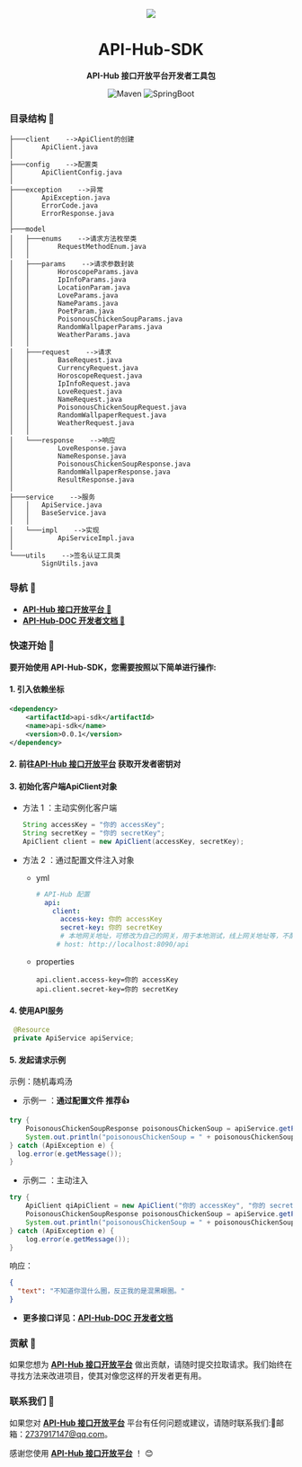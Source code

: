 <p align="center">
    <img src="https://s2.loli.net/2024/02/28/m86PdqAiHLw9fok.png"/>
</p>

<h1 align="center">API-Hub-SDK</h1>
<p align="center"><strong>API-Hub 接口开放平台开发者工具包</strong></p>
<div align="center">
    <img alt="Maven" src="https://raster.shields.io/badge/Maven-3.8.1-red.svg"/>
   <img alt="SpringBoot" src="https://raster.shields.io/badge/SpringBoot-2.7+-green.svg"/>
</div>

### 目录结构 📝

```text
├───client    -->ApiClient的创建
│       ApiClient.java
│
├───config    -->配置类
│       ApiClientConfig.java
│
├───exception    -->异常
│       ApiException.java
│       ErrorCode.java
│       ErrorResponse.java
│
├───model
│   ├───enums    -->请求方法枚举类
│   │       RequestMethodEnum.java
│   │
│   ├───params    -->请求参数封装
│   │       HoroscopeParams.java
│   │       IpInfoParams.java
│   │       LocationParam.java
│   │       LoveParams.java
│   │       NameParams.java
│   │       PoetParam.java
│   │       PoisonousChickenSoupParams.java
│   │       RandomWallpaperParams.java
│   │       WeatherParams.java
│   │
│   ├───request    -->请求
│   │       BaseRequest.java
│   │       CurrencyRequest.java
│   │       HoroscopeRequest.java
│   │       IpInfoRequest.java
│   │       LoveRequest.java
│   │       NameRequest.java
│   │       PoisonousChickenSoupRequest.java
│   │       RandomWallpaperRequest.java
│   │       WeatherRequest.java
│   │
│   └───response    -->响应
│           LoveResponse.java
│           NameResponse.java
│           PoisonousChickenSoupResponse.java
│           RandomWallpaperResponse.java
│           ResultResponse.java
│
├───service    -->服务
│   │   ApiService.java
│   │   BaseService.java
│   │
│   └───impl    -->实现
│           ApiServiceImpl.java
│
└───utils    -->签名认证工具类
        SignUtils.java
```

### 导航 🧭

- **[API-Hub 接口开放平台 🔗]()**
- **[API-Hub-DOC 开发者文档 📖]()**

###  快速开始 🚀

**要开始使用 API-Hub-SDK，您需要按照以下简单进行操作:**

#### 1. 引入依赖坐标

```xml
<dependency>
    <artifactId>api-sdk</artifactId>
    <name>api-sdk</name>
    <version>0.0.1</version>
</dependency>   
```


#### 2. 前往[API-Hub 接口开放平台]() 获取开发者密钥对

#### 3. 初始化客户端ApiClient对象

- 方法 1 ：主动实例化客户端

  ```java
  String accessKey = "你的 accessKey";
  String secretKey = "你的 secretKey";
  ApiClient client = new ApiClient(accessKey, secretKey);
  ```

- 方法 2 ：通过配置文件注入对象

  - yml

    ```yml
    # API-Hub 配置
      api:
        client:
          access-key: 你的 accessKey
          secret-key: 你的 secretKey
          # 本地网关地址，可修改为自己的网关，用于本地测试，线上网关地址等，不配置默认平台的网关
         # host: http://localhost:8090/api
    ```
    
  - properties
  
    ```properties
    api.client.access-key=你的 accessKey
    api.client.secret-key=你的 secretKey
    ```

#### 4. 使用API服务

   ```java
    @Resource
    private ApiService apiService;
   ```

#### 5. 发起请求示例

示例：随机毒鸡汤

- 示例一 ：**通过配置文件 推荐👍**

```java
try {
    PoisonousChickenSoupResponse poisonousChickenSoup = apiService.getPoisonousChickenSoup();
    System.out.println("poisonousChickenSoup = " + poisonousChickenSoup);
} catch (ApiException e) {
  log.error(e.getMessage());
}
```

- 示例二 ：主动注入
```java
try {
    ApiClient qiApiClient = new ApiClient("你的 accessKey", "你的 secretKey");
    PoisonousChickenSoupResponse poisonousChickenSoup = apiService.getPoisonousChickenSoup(qiApiClient);
    System.out.println("poisonousChickenSoup = " + poisonousChickenSoup);
} catch (ApiException e) {
    log.error(e.getMessage());
}
```

响应：

```json
{
  "text": "不知道你混什么圈，反正我的是混黑眼圈。"
}
```

- **更多接口详见：[API-Hub-DOC 开发者文档]()**

### 贡献 🤝

如果您想为 **[API-Hub 接口开放平台]()**  做出贡献，请随时提交拉取请求。我们始终在寻找方法来改进项目，使其对像您这样的开发者更有用。

### 联系我们 📩

如果您对 **[API-Hub 接口开放平台]()**  平台有任何问题或建议，请随时联系我们:📩邮箱：2737917147@qq.com。

感谢您使用 **[API-Hub 接口开放平台]()**  ！ 😊
